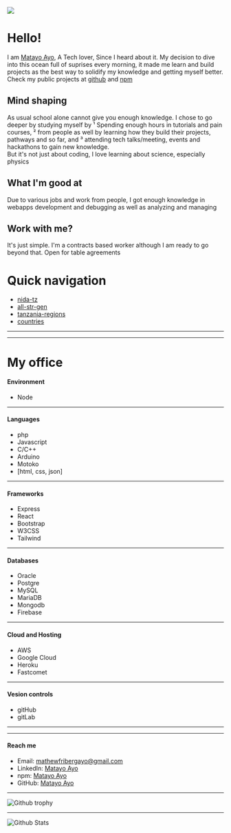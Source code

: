 ![](https://komarev.com/ghpvc/?username=matayo-ayo)

# Hello!
I am [Matayo Ayo](https://github.com/matayo-ayo), A Tech lover, Since I heard about it. My decision to dive into this ocean full of suprises every morning, it made me learn and build projects as the best way to solidify my knowledge and getting myself better.<br>
Check my public projects at [github](https://github.com/matayo-ayo) and [npm](https://www.npmjs.com/~matayo-ayo)


## Mind shaping
As usual school alone cannot give you enough knowledge. I chose to go deeper by studying myself by ¹ Spending enough hours in tutorials and pain courses, ² from people as well by learning how they build their projects, pathways and so far, and ³ attending tech talks/meeting, events and hackathons to gain new knowledge.<br>
But it's not just about coding, I love learning about science, especially physics


## What I'm good at
Due to various jobs and work from people, I got enough knowledge in webapps development and debugging as well as analyzing and managing 


## Work with me?
It's just simple. I'm a contracts based worker although I am ready to go beyond that. Open for table agreements

# Quick navigation
- [nida-tz](https://matayo-ayo.github.io/nida-tz/)
- [all-str-gen](https://matayo-ayo.github.io/all-str-gen/)
- [tanzania-regions](https://matayo-ayo.github.io/regions/tanzania/)
- [countries](https://matayo-ayo.github.io/countries/)

---
---

# My office

#### Environment
- Node

---

#### Languages
- php
- Javascript
- C/C++
- Arduino
- Motoko
- [html, css, json]

---

#### Frameworks
- Express
- React
- Bootstrap
- W3CSS
- Tailwind

---

#### Databases
- Oracle
- Postgre
- MySQL
- MariaDB
- Mongodb
- Firebase

---

#### Cloud and Hosting
- AWS
- Google Cloud
- Heroku
- Fastcomet

---

#### Vesion controls
- gitHub
- gitLab

---
---

#### Reach me
- Email: mathewfribergayo@gmail.com
- LinkedIn: [Matayo Ayo](https://www.linkedin.com/in/matayoayo)
- npm: [Matayo Ayo](https://www.npmjs.com/~matayo-ayo)
- GitHub: [Matayo Ayo](https://github.com/matayo-ayo/)

---

![Github trophy](https://github-profile-trophy.vercel.app/?username=matayo-ayo&theme=matrix&margin-w=30&margin-h=15&)

---

![Github Stats](https://github-readme-stats.vercel.app/api?username=matayo-ayo&count_private=true&show_icons=true&theme=merko)